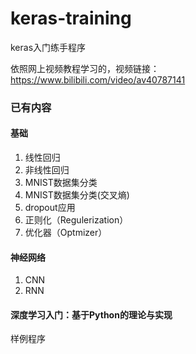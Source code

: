 # keras-training

keras入门练手程序

依照网上视频教程学习的，视频链接：https://www.bilibili.com/video/av40787141

### 已有内容

#### 基础

1. 线性回归
2. 非线性回归
3. MNIST数据集分类
4. MNIST数据集分类(交叉熵)
5. dropout应用
6. 正则化（Regulerization）
7. 优化器（Optmizer）

#### 神经网络

1. CNN
2. RNN

#### 深度学习入门：基于Python的理论与实现

样例程序